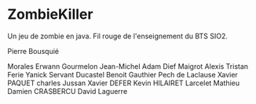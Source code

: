 ZombieKiller
============

Un jeu de zombie en java. Fil rouge de l'enseignement du BTS SIO2.

Pierre Bousquié 

Morales Erwann
Gourmelon Jean-Michel
Adam Dief
Maigrot Alexis
Tristan Ferie
Yanick Servant
Ducastel Benoit
Gauthier Pech de Laclause
Xavier PAQUET
charles Jussan
Xavier DEFER
Kevin HILAIRET
Larcelet Mathieu
Damien CRASBERCU
David Laguerre

